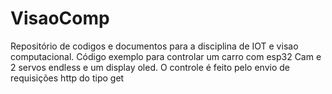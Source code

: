 # VisaoComp
Repositório de codigos e documentos para a disciplina de IOT e visao computacional. Código exemplo para controlar um carro com esp32 Cam e 2 servos endless e um display oled. O controle é feito pelo envio de requisições http do tipo get
